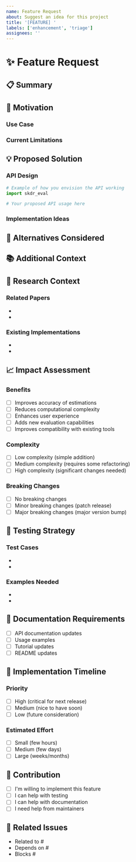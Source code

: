 ```yaml
---
name: Feature Request
about: Suggest an idea for this project
title: '[FEATURE] '
labels: ['enhancement', 'triage']
assignees: ''
---
```


# ✨ Feature Request

## 📋 Summary

<!-- A clear and concise description of the feature you'd like to see -->

## 🎯 Motivation

<!-- Why is this feature needed? What problem does it solve? -->

### Use Case
<!-- Describe the specific use case or scenario -->

### Current Limitations
<!-- What can't you do with the current implementation? -->

## 💡 Proposed Solution

<!-- Describe the solution you'd like to see -->

### API Design
```python
# Example of how you envision the API working
import skdr_eval

# Your proposed API usage here
```

### Implementation Ideas
<!-- If you have ideas on how this could be implemented -->

## 🔄 Alternatives Considered

<!-- Describe alternative solutions or features you've considered -->

## 📚 Additional Context

<!-- Add any other context, screenshots, or examples about the feature request -->

## 🔬 Research Context

<!-- If this relates to academic research, provide context -->

### Related Papers
- 
- 

### Existing Implementations
- 
- 

## 📈 Impact Assessment

### Benefits
- [ ] Improves accuracy of estimations
- [ ] Reduces computational complexity
- [ ] Enhances user experience
- [ ] Adds new evaluation capabilities
- [ ] Improves compatibility with existing tools

### Complexity
- [ ] Low complexity (simple addition)
- [ ] Medium complexity (requires some refactoring)
- [ ] High complexity (significant changes needed)

### Breaking Changes
- [ ] No breaking changes
- [ ] Minor breaking changes (patch release)
- [ ] Major breaking changes (major version bump)

## 🧪 Testing Strategy

<!-- How should this feature be tested? -->

### Test Cases
- 
- 

### Examples Needed
- 
- 

## 📝 Documentation Requirements

- [ ] API documentation updates
- [ ] Usage examples
- [ ] Tutorial updates
- [ ] README updates

## 🚀 Implementation Timeline

<!-- If you have thoughts on priority or timeline -->

### Priority
- [ ] High (critical for next release)
- [ ] Medium (nice to have soon)
- [ ] Low (future consideration)

### Estimated Effort
- [ ] Small (few hours)
- [ ] Medium (few days)
- [ ] Large (weeks/months)

## 🤝 Contribution

- [ ] I'm willing to implement this feature
- [ ] I can help with testing
- [ ] I can help with documentation
- [ ] I need help from maintainers

## 📎 Related Issues

<!-- Link any related issues or discussions -->
- Related to #
- Depends on #
- Blocks #
